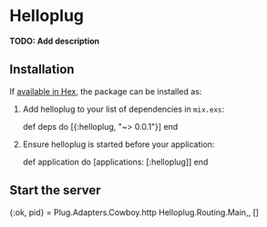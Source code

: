 # Helloplug

**TODO: Add description**

## Installation

If [available in Hex](https://hex.pm/docs/publish), the package can be installed as:

  1. Add helloplug to your list of dependencies in `mix.exs`:

        def deps do
          [{:helloplug, "~> 0.0.1"}]
        end

  2. Ensure helloplug is started before your application:

        def application do
          [applications: [:helloplug]]
        end

## Start the server
{:ok, pid} = Plug.Adapters.Cowboy.http Helloplug.Routing.Main,, []
